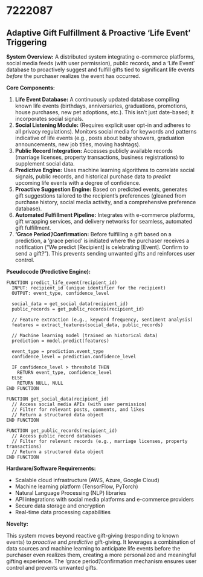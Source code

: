 # 7222087

## Adaptive Gift Fulfillment & Proactive ‘Life Event’ Triggering

**System Overview:** A distributed system integrating e-commerce platforms, social media feeds (with user permission), public records, and a ‘Life Event’ database to proactively suggest and fulfill gifts tied to significant life events *before* the purchaser realizes the event has occurred.

**Core Components:**

1.  **Life Event Database:** A continuously updated database compiling known life events (birthdays, anniversaries, graduations, promotions, house purchases, new pet adoptions, etc.). This isn’t just date-based; it incorporates social signals.
2.  **Social Listening Module:** (Requires explicit user opt-in and adheres to all privacy regulations). Monitors social media for keywords and patterns indicative of life events (e.g., posts about baby showers, graduation announcements, new job titles, moving hashtags).
3.  **Public Record Integration:** Accesses publicly available records (marriage licenses, property transactions, business registrations) to supplement social data.
4.  **Predictive Engine:** Uses machine learning algorithms to correlate social signals, public records, and historical purchase data to *predict* upcoming life events with a degree of confidence.
5.  **Proactive Suggestion Engine:** Based on predicted events, generates gift suggestions tailored to the recipient’s preferences (gleaned from purchase history, social media activity, and a comprehensive preference database).
6.  **Automated Fulfillment Pipeline:** Integrates with e-commerce platforms, gift wrapping services, and delivery networks for seamless, automated gift fulfillment.
7.  **‘Grace Period’/Confirmation:** Before fulfilling a gift based on a prediction, a ‘grace period’ is initiated where the purchaser receives a notification (“We predict [Recipient] is celebrating [Event]. Confirm to send a gift?”).  This prevents sending unwanted gifts and reinforces user control.

**Pseudocode (Predictive Engine):**

```
FUNCTION predict_life_event(recipient_id)
  INPUT: recipient_id (unique identifier for the recipient)
  OUTPUT: event_type, confidence_level

  social_data = get_social_data(recipient_id)
  public_records = get_public_records(recipient_id)

  // Feature extraction (e.g., keyword frequency, sentiment analysis)
  features = extract_features(social_data, public_records)

  // Machine learning model (trained on historical data)
  prediction = model.predict(features)

  event_type = prediction.event_type
  confidence_level = prediction.confidence_level

  IF confidence_level > threshold THEN
    RETURN event_type, confidence_level
  ELSE
    RETURN NULL, NULL
END FUNCTION

FUNCTION get_social_data(recipient_id)
  // Access social media APIs (with user permission)
  // Filter for relevant posts, comments, and likes
  // Return a structured data object
END FUNCTION

FUNCTION get_public_records(recipient_id)
  // Access public record databases
  // Filter for relevant records (e.g., marriage licenses, property transactions)
  // Return a structured data object
END FUNCTION
```

**Hardware/Software Requirements:**

*   Scalable cloud infrastructure (AWS, Azure, Google Cloud)
*   Machine learning platform (TensorFlow, PyTorch)
*   Natural Language Processing (NLP) libraries
*   API integrations with social media platforms and e-commerce providers
*   Secure data storage and encryption
*   Real-time data processing capabilities

**Novelty:**

This system moves beyond reactive gift-giving (responding to known events) to *proactive* and *predictive* gift-giving. It leverages a combination of data sources and machine learning to anticipate life events before the purchaser even realizes them, creating a more personalized and meaningful gifting experience. The ‘grace period’/confirmation mechanism ensures user control and prevents unwanted gifts.